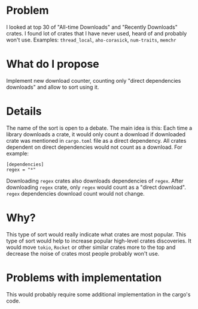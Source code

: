 # Problem

I looked at top 30 of "All-time Downloads" and "Recently Downloads" crates.
I found lot of crates that I have never used, heard of and probably won't use. 
Examples: `thread_local`, `aho-corasick`, `num-traits`, `memchr`

# What do I propose

Implement new download counter, counting only "direct dependencies downloads" and allow to sort using it.

# Details

The name of the sort is open to a debate. The main idea is this:
Each time a library downloads a crate, it would only count a download if downloaded crate was mentioned in `cargo.toml` file as a direct dependency. All crates dependent on direct dependencies would not count as a download. For example:

```
[dependencies] 
regex = "*"
```

Downloading `regex` crates also downloads dependencies of `regex`.  After downloading `regex` crate, only `regex` would count as a "direct download". `regex` dependencies download count would not change.

# Why?

This type of sort would really indicate what crates are most popular. This type of sort would help to increase popular high-level crates discoveries. It would move `tokio`, `Rocket` or other similar crates more to the top and decrease the noise of crates most people probably won't use.

# Problems with implementation

This would probably require some additional implementation in the cargo's code.